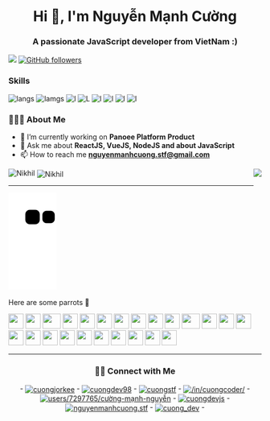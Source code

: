 <h1 align="center">Hi 👋, I'm Nguyễn Mạnh Cường</h1>
<h3 align="center">A passionate JavaScript developer from VietNam :)</h3>


![](https://komarev.com/ghpvc/?username=cuongdevjs&color=brightgreen)
[![GitHub followers](https://img.shields.io/github/followers/cuongdevjs.svg?style=social&label=Follow&maxAge=2592000)](https://github.com/cuongdevjs?tab=followers)

### Skills 
![langs](https://img.shields.io/badge/CSS3-1572B6?style=for-the-badge&logo=css3&logoColor=white)
![lamgs](https://img.shields.io/badge/JavaScript-F7DF1E?style=for-the-badge&logo=javascript&logoColor=black)
![l](https://img.shields.io/badge/HTML5-E34F26?style=for-the-badge&logo=html5&logoColor=white) 
![L](https://img.shields.io/badge/Node.js-43853D?style=for-the-badge&logo=node-dot-js&logoColor=white)
![l](https://img.shields.io/badge/Vue.js-green?style=for-the-badge&logo=vue-dot-js&logoColor=white)
![l](https://img.shields.io/badge/React-20232A?style=for-the-badge&logo=react&logoColor=61DAFB)
![l](https://img.shields.io/badge/Next.js-20232A?style=for-the-badge&logo=next-dot-js&logoColor=61DAFB)
![l](https://img.shields.io/badge/Kali_Linux-557C94?style=for-the-badge&logo=kali-linux&logoColor=white)

###  👨🏻‍💻 About Me 
- 🔭 I’m currently working on **Panoee Platform Product**
- 💬 Ask me about **ReactJS, VueJS, NodeJS and about JavaScript**
- 📫 How to reach me **nguyenmanhcuong.stf@gmail.com**

 <img align="right" height="80em" src="https://i.pinimg.com/originals/4a/ff/a0/4affa0f1f9da41409869f7da57e0f88c.gif" >
</div>



<p><img align="left" src="https://github-readme-stats.vercel.app/api/top-langs?username=cuongdevjs&show_icons=true&locale=en&layout=compact&theme=radical" alt="Nikhil" /></p>

<p>&nbsp;<img align="center" src="https://github-readme-stats.vercel.app/api?username=cuongdevjs&show_icons=true&locale=en&theme=tokyonight" alt="Nikhil" width="410" /></p>

<hr>

 ![Snake animation](https://github.com/rafaballerini/rafaballerini/blob/output/github-contribution-grid-snake.svg)
 
</div>

Here are some parrots 🦜

<div>
    <img src="https://cultofthepartyparrot.com/parrots/hd/githubparrot.gif" width="30" height="30"/>
    <img src="https://cultofthepartyparrot.com/flags/hd/indiaparrot.gif" width="30" height="30"/>
    <img src="https://cultofthepartyparrot.com/parrots/asyncparrot.gif" width="36" height="30"/>
    <img src="https://cultofthepartyparrot.com/parrots/exceptionallyfastparrot.gif" width="30" height="30"/>
    <img src="https://cultofthepartyparrot.com/parrots/hd/60fpsparrot.gif" width="30" height="30"/>
    <img src="https://cultofthepartyparrot.com/parrots/hd/jumpingparrot.gif" width="30" height="30"/>
    <img src="https://cultofthepartyparrot.com/parrots/hd/opensourceparrot.gif" width="30" height="30"/>
    <img src="https://cultofthepartyparrot.com/parrots/hd/dealwithitnowparrot.gif" width="30" height="30"/>
    <img src="https://cultofthepartyparrot.com/parrots/hd/hypnoparrotlight.gif" width="30" height="30"/>
    <img src="https://cultofthepartyparrot.com/parrots/databaseparrot.gif" width="30" height="30"/>
    <img src="https://cultofthepartyparrot.com/parrots/fixparrot.gif" width="36" height="30"/>
    <img src="https://cultofthepartyparrot.com/parrots/hd/laptop_parrot.gif" width="30" height="30"/>
    <img src="https://cultofthepartyparrot.com/parrots/hd/spinningparrot.gif" width="30" height="30"/>
    <img src="https://cultofthepartyparrot.com/parrots/hd/levitationparrot.gif" width="30" height="30"/>
    <img src="https://cultofthepartyparrot.com/parrots/hd/meldparrot.gif" width="30" height="30"/>
    <img src="https://cultofthepartyparrot.com/parrots/slomoparrot.gif" width="30" height="30"/>
    <img src="https://cultofthepartyparrot.com/parrots/hd/moonwalkingparrot.gif" width="30" height="30"/>
    <img src="https://cultofthepartyparrot.com/parrots/hd/stableparrot.gif" width="30" height="30"/>
    <img src="https://cultofthepartyparrot.com/parrots/hd/scienceparrot.gif" width="30" height="30"/>
    <img src="https://cultofthepartyparrot.com/parrots/hd/pirateparrot.gif" width="30" height="30"/>
    <img src="https://cultofthepartyparrot.com/parrots/hd/footballparrot.gif" width="30" height="30"/>
    <img src="https://cultofthepartyparrot.com/parrots/hd/illuminatiparrot.gif" width="30" height="30"/>
    <img src="https://cultofthepartyparrot.com/parrots/hd/hypnoparrotdark.gif" width="30" height="30"/>
    <img src="https://cultofthepartyparrot.com/parrots/hd/mustacheparrot.gif" width="30" height="30"/>
</div>

<hr>

<h3 align="center"> 🤝🏻 Connect with Me </h3>

<p align="center">
- <a href="https://codepen.io/cuongjorkee" target="blank"><img align="center" src="https://cdn.jsdelivr.net/npm/simple-icons@3.0.1/icons/codepen.svg" alt="cuongjorkee" height="20" width="20" /></a>
- <a href="https://dev.to/cuongdev98" target="blank"><img align="center" src="https://cdn.jsdelivr.net/npm/simple-icons@3.0.1/icons/dev-dot-to.svg" alt="cuongdev98" height="20" width="20" /></a>
- <a href="https://twitter.com/cuongstf" target="blank"><img align="center" src="https://cdn.jsdelivr.net/npm/simple-icons@3.0.1/icons/twitter.svg" alt="cuongstf" height="20" width="20" /></a>
- <a href="https://linkedin.com/in//in/cuongcoder/" target="blank"><img align="center" src="https://cdn.jsdelivr.net/npm/simple-icons@3.0.1/icons/linkedin.svg" alt="/in/cuongcoder/" height="20" width="20" /></a>
- <a href="https://stackoverflow.com/users/7297765/cường-mạnh-nguyễn" target="blank"><img align="center" src="https://cdn.jsdelivr.net/npm/simple-icons@3.0.1/icons/stackoverflow.svg" alt="users/7297765/cường-mạnh-nguyễn" height="20" width="20" /></a>
- <a href="https://codesandbox.com/cuongdevjs" target="blank"><img align="center" src="https://cdn.jsdelivr.net/npm/simple-icons@3.0.1/icons/codesandbox.svg" alt="cuongdevjs" height="20" width="20" /></a>
- <a href="https://fb.com/nguyenmanhcuong.stf" target="blank"><img align="center" src="https://cdn.jsdelivr.net/npm/simple-icons@3.0.1/icons/facebook.svg" alt="nguyenmanhcuong.stf" height="20" width="20" /></a>
- <a href="https://instagram.com/cuong_dev" target="blank"><img align="center" src="https://cdn.jsdelivr.net/npm/simple-icons@3.0.1/icons/instagram.svg" alt="cuong_dev" height="20" width="20" /></a>
- 
</p>
